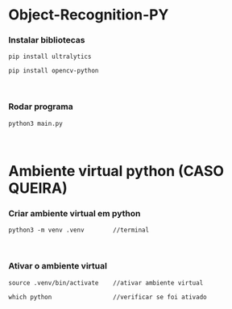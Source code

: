# Object-Recognition-PY

### Instalar bibliotecas 
```
pip install ultralytics      

pip install opencv-python    
```
</br>

### Rodar programa
```
python3 main.py              
```
</br>

# Ambiente virtual python (CASO QUEIRA)

### Criar ambiente virtual em python 
```
python3 -m venv .venv        //terminal 
```
</br>

### Ativar o ambiente virtual 
```
source .venv/bin/activate    //ativar ambiente virtual

which python                 //verificar se foi ativado
```
</br>
